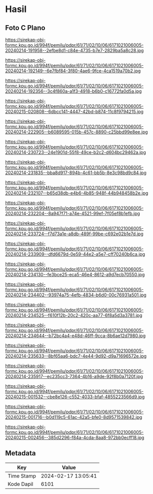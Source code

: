 # Hasil

## Foto C Plano

https://sirekap-obj-formc.kpu.go.id/994f/pemilu/pdpr/61/71/02/10/06/6171021006005-20240214-191958--2efbe8d1-c84e-4735-b7e7-2829ba5a8c28.jpg

https://sirekap-obj-formc.kpu.go.id/994f/pemilu/pdpr/61/71/02/10/06/6171021006005-20240214-192149--6e7fbf84-3f80-4ae6-9fce-4ca1519a70b2.jpg

https://sirekap-obj-formc.kpu.go.id/994f/pemilu/pdpr/61/71/02/10/06/6171021006005-20240214-192356--3c4f860a-a1f3-4918-b6b0-c16772fa0d5a.jpg

https://sirekap-obj-formc.kpu.go.id/994f/pemilu/pdpr/61/71/02/10/06/6171021006005-20240215-020808--6dbcc141-4447-42bd-b874-11c8f9794215.jpg

https://sirekap-obj-formc.kpu.go.id/994f/pemilu/pdpr/61/71/02/10/06/6171021006005-20240214-222905--b6089595-015b-457c-8890-c25bbd99e8ee.jpg

https://sirekap-obj-formc.kpu.go.id/994f/pemilu/pdpr/61/71/02/10/06/6171021006005-20240214-230723--24e1901d-55f8-49ce-b2c2-d604bc29462a.jpg

https://sirekap-obj-formc.kpu.go.id/994f/pemilu/pdpr/61/71/02/10/06/6171021006005-20240214-231835--bba8d917-894b-4c61-bb5b-8e3c98bd9c84.jpg

https://sirekap-obj-formc.kpu.go.id/994f/pemilu/pdpr/61/71/02/10/06/6171021006005-20240214-232107--b65d38db-e4b6-4b85-948f-44b948458b2e.jpg

https://sirekap-obj-formc.kpu.go.id/994f/pemilu/pdpr/61/71/02/10/06/6171021006005-20240214-232204--8a947f71-a74e-4521-99ef-7f05ef8b1efb.jpg

https://sirekap-obj-formc.kpu.go.id/994f/pemilu/pdpr/61/71/02/10/06/6171021006005-20240214-233724--f7d73a1e-a8db-489f-99be-c692e02b1e7d.jpg

https://sirekap-obj-formc.kpu.go.id/994f/pemilu/pdpr/61/71/02/10/06/6171021006005-20240214-233909--dfd6679d-0e59-44e2-a5e7-cff70240b6ca.jpg

https://sirekap-obj-formc.kpu.go.id/994f/pemilu/pdpr/61/71/02/10/06/6171021006005-20240214-234130--fe3bce25-eca5-46e4-8612-a9d7ecb70550.jpg

https://sirekap-obj-formc.kpu.go.id/994f/pemilu/pdpr/61/71/02/10/06/6171021006005-20240214-234402--93974a75-4efb-4834-b6d0-00c76931a501.jpg

https://sirekap-obj-formc.kpu.go.id/994f/pemilu/pdpr/61/71/02/10/06/6171021006005-20240214-234525--f610f12b-20c2-420c-aa77-6f8a5d3a3781.jpg

https://sirekap-obj-formc.kpu.go.id/994f/pemilu/pdpr/61/71/02/10/06/6171021006005-20240214-234644--b72bc4a4-e48d-46ff-9cca-8b6ae12d7980.jpg

https://sirekap-obj-formc.kpu.go.id/994f/pemilu/pdpr/61/71/02/10/06/6171021006005-20240214-235633--8bf65aa6-bdc7-4e44-9d92-d9a71696572e.jpg

https://sirekap-obj-formc.kpu.go.id/994f/pemilu/pdpr/61/71/02/10/06/6171021006005-20240214-235917--ec235cc3-7364-4b16-a9de-92f8b0a7120f.jpg

https://sirekap-obj-formc.kpu.go.id/994f/pemilu/pdpr/61/71/02/10/06/6171021006005-20240215-001532--cbe8e126-c552-4033-bfaf-4855223566d9.jpg

https://sirekap-obj-formc.kpu.go.id/994f/pemilu/pdpr/61/71/02/10/06/6171021006005-20240215-001716--b0d119c5-61ac-42a5-bfe0-8d9571539842.jpg

https://sirekap-obj-formc.kpu.go.id/994f/pemilu/pdpr/61/71/02/10/06/6171021006005-20240215-002456--385d2296-f84a-4cda-8aa8-972bb0ecff18.jpg


## Metadata

| Key        | Value               |
| ---------- | ------------------- |
| Time Stamp | 2024-02-17 13:05:41 |
| Kode Dapil | 6101                |



